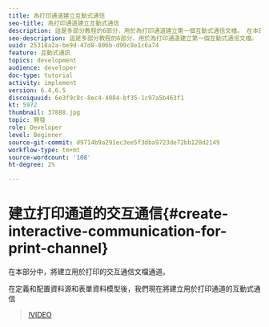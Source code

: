 ```yaml
---
title: 為打印通道建立互動式通信
seo-title: 為打印通道建立互動式通信
description: 這是多部分教程的6部分，用於為打印通道建立第一個互動式通信文檔。 在本部分中，將建立用於打印的交互通信文檔通道。
seo-description: 這是多部分教程的6部分，用於為打印通道建立第一個互動式通信文檔。 在本部分中，將建立用於打印的交互通信文檔通道。
uuid: 25318a2a-be9d-47d8-806b-d99c8e1c6a74
feature: 互動式通訊
topics: development
audience: developer
doc-type: tutorial
activity: implement
version: 6.4,6.5
discoiquuid: 6e3f9c8c-8ec4-4084-bf35-1c97a5b463f1
kt: 5972
thumbnail: 37888.jpg
topic: 開發
role: Developer
level: Beginner
source-git-commit: d9714b9a291ec3ee5f3dba9723de72bb120d2149
workflow-type: tm+mt
source-wordcount: '108'
ht-degree: 2%

---
```



# 建立打印通道的交互通信{#create-interactive-communication-for-print-channel}

在本部分中，將建立用於打印的交互通信文檔通道。

在定義和配置資料源和表單資料模型後，我們現在將建立用於打印通道的互動式通信

>[!VIDEO](https://video.tv.adobe.com/v/37888/?quality=9)
